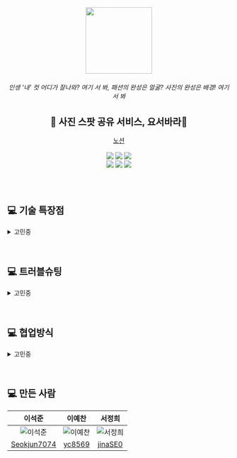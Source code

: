 <div align="center">
  <img src="https://user-images.githubusercontent.com/109025674/193523365-e4c205bb-150f-4ad5-97b2-9377a9ac69e1.PNG" width="150">   <h6>인생 '내' 컷 어디가 잘나와? 여기 서 봐, 패션의 완성은 얼굴? 사진의 완성은 배경! 여기 서 봐</h6>
  <h2>📸 사진 스팟 공유 서비스, 요서바라📸</h2>
  <a href="https://www.notion.so/2-b2a83adc547f456fa02222cad3e04a44">노션</a>　
  <br></br>
</div>
<div align="center">  
  <img src="https://img.shields.io/badge/styled--components-DB7093?style=for-the-badge&logo=styled-components&logoColor=white">
  <img src ="https://img.shields.io/badge/Redux-593D88?style=for-the-badge&logo=redux&logoColor=white">
  <img src ="https://img.shields.io/badge/Material--UI-0081CB?style=for-the-badge&logo=material-ui&logoColor=white">
</div>

<div align="center">
  <img src="https://img.shields.io/badge/React-20232A?style=for-the-badge&logo=react&logoColor=61DAFB">
  <img src="https://img.shields.io/badge/json%20web%20tokens-323330?style=for-the-badge&logo=json-web-tokens&logoColor=pink"> 
  <img src ="https://img.shields.io/badge/Amazon_AWS-232F3E?style=for-the-badge&logo=amazon-aws&logoColor=white">
</div>

<br></br>
## 💻 기술 특장점 
<details>
<summary> 고민중</summary>
- ㅇㅇㅇ
- ㅇㅇㅇㅇㅇ
- ㅇㅇㅇㅇㅇㅇ
- 협업방식(코드컨벤션등)
- 트러블슈팅 / 리펙토링
</details>
<br></br>

## 💻 트러블슈팅
<details>
<summary> 고민중</summary>
- ㅇㅇㅇ
- ㅇㅇㅇㅇㅇ
- ㅇㅇㅇㅇㅇㅇ
- 협업방식(코드컨벤션등)
- 트러블슈팅 / 리펙토링
</details>
<br></br>

## 💻 협업방식
<details>
<summary> 고민중</summary>
- ㅇㅇㅇ
- ㅇㅇㅇㅇㅇ
- ㅇㅇㅇㅇㅇㅇ
- 협업방식(코드컨벤션등)
- 트러블슈팅 / 리펙토링
</details>
<br></br>


## 💻 만든 사람
| 이석준 | 이예찬 | 서정희|
|:-----------:|:-----------:|:-----------:|
| ![이석준](https://user-images.githubusercontent.com/109025674/193542311-15be2f67-ccbb-4383-8c74-2ca9da505ecd.png)|![이예찬](https://user-images.githubusercontent.com/109025674/193542349-5cff393d-570a-4918-9674-258e0b371c88.png)|![서정희](https://user-images.githubusercontent.com/109025674/193542379-6bd3276d-5304-456f-9cb0-942815ea19ad.png)|
|[Seokjun7074](https://github.com/Seokjun7074) | [yc8569](https://github.com/yc8569) | [jinaSE0](https://github.com/jinaSE0) | 


